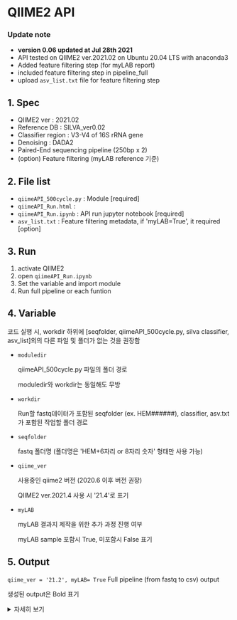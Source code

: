 # QIIME2 API

### Update note

- **version 0.06 updated at Jul 28th 2021**
- API tested on QIIME2 ver.2021.02 on Ubuntu 20.04 LTS with anaconda3
- Added feature filtering step (for myLAB report)
- included feature filtering step in pipeline_full
- upload `asv_list.txt` file for feature filtering step

## 1. Spec

- QIIME2 ver : 2021.02
- Reference DB : SILVA_ver0.02
- Classifier region : V3-V4 of 16S rRNA gene
- Denoising : DADA2
- Paired-End sequencing pipeline (250bp x 2)
- (option) Feature filtering (myLAB reference 기준)

## 2. File list

- `qiimeAPI_500cycle.py` : Module [required]
- `qiimeAPI_Run.html` :
- `qiimeAPI_Run.ipynb` : API run jupyter notebook [required]
- `asv_list.txt` : Feature filtering metadata, if 'myLAB=True', it required [option]

## 3. Run

1. activate QIIME2
2. open `qiimeAPI_Run.ipynb`
3. Set the variable and import module
4. Run full pipeline or each funtion

## 4. Variable

코드 실행 시, workdir 하위에 [seqfolder, qiimeAPI_500cycle.py, silva classifier, asv_list]외의 다른 파일 및 폴더가 없는 것을 권장함

- `moduledir`

    qiimeAPI_500cycle.py 파일의 폴더 경로

    moduledir와 workdir는 동일해도 무방

- `workdir`

    Run할 fastq데이터가 포함된 seqfolder (ex. HEM######), classifier, asv.txt 가 포함된 
    작업할 폴더 경로

- `seqfolder`

    fastq 폴더명 (폴더명은 'HEM+6자리 or 8자리 숫자' 형태만 사용 가능)

- `qiime_ver`

    사용중인 qiime2 버전 (2020.6 이후 버전 권장)

    QIIME2 ver.2021.4 사용 시 '21.4'로 표기

- `myLAB`

    myLAB 결과지 제작을 위한 추가 과정 진행 여부

    myLAB sample 포함시 True, 미포함시 False 표기

## 5. Output

 `qiime_ver = '21.2', myLAB= True` Full pipeline (from fastq to csv) output

생성된 output은 Bold 표기

<details>
<summary>자세히 보기</summary>
:open_file_folder: workdir

- silva138v0.02_classifier21.2.qza
- asv_list.txt
- :open_file_folder: seqfolder (ex.HEM######)

    - sample1_R1_001.fastq.qz
    - sample1_R2_001.fastq.qz
    - ......
    - **metadata.txt**
    - **manifest.txt**
    - **rep-seqs.qza**
    - **table.qza**
    - **.......**

- :open_file_folder: **csvfiles (final output file : 11)**

    - **level1~7.csv**
    - **shannon.csv**
    - **sequences.csv**
    - **feature-table.csv**
    - **taxonomy-silva138_v0.02.csv**

- :open_file_folder: **myLAB**

    - **filtered-rep-seqs.qza**
    - **filtered-table.qza**
    - **taxa-bar-plot-silva138_v0.02.qza**
    - **........**

    - :open_file_folder: **csvfiles**

        - **level-1~7.csv (feature filtered)**
        - **shannon.csv (copied)**
        - **taxonomy-silva138_v0.02.csv (feature filtered)**
</details>

